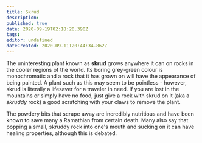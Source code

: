 ```yaml
---
title: Skrud
description: 
published: true
date: 2020-09-19T02:18:20.390Z
tags: 
editor: undefined
dateCreated: 2020-09-11T20:44:34.862Z
---
```


The uninteresting plant known as **skrud** grows anywhere it can on rocks in the cooler regions of the world. Its boring grey-green colour is monochromatic and a rock that it has grown on will have the appearance of being painted. A plant such as this may seem to be pointless - however, skrud is literally a lifesaver for a traveler in need. If you are lost in the mountains or simply have no food, just give a rock with skrud on it (aka a *skruddy* rock) a good scratching with your claws to remove the plant.

The powdery bits that scrape away are incredibly nutritious and have been known to save many a Ramathian from certain death. Many also say that popping a small, skruddy rock into one's mouth and sucking on it can have healing properties, although this is debated.